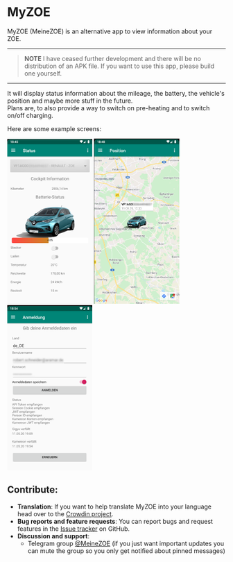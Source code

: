 # MyZOE
MyZOE (MeineZOE) is an alternative app to view information about your ZOE.

---
> **NOTE**
I have ceased further development and there will be no distribution of an APK file.
If you want to use this app, please build one yourself.
---

It will display status information about the mileage, the battery, the vehicle's position and maybe more stuff in the future.  
Plans are, to also provide a way to switch on pre-heating and to switch on/off charging.

Here are some example screens:

![MyZOE-Status.png](stuff/MyZOE-Status_small.png)
![MyZOE-Position.png](stuff/MyZOE-Position_small.png)
![MyZOE-Login.png](stuff/MyZOE-Login_small.png)

## Contribute:

 * **Translation**: If you want to help translate MyZOE into your language head over to the [Crowdin project](https://crowdin.com/project/myzoe).
 * **Bug reports and feature requests**: You can report bugs and request features in the [Issue tracker](https://github.com/robertaramar/MyZOE/issues) on GitHub.
 * **Discussion and support**:
   - Telegram group [@MeineZOE](https://t.me/MeineZOE) (if you just want important updates you can mute the group so you only get notified about pinned messages)
